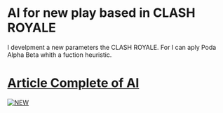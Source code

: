 # AI for new play based in CLASH ROYALE
I develpment a new parameters the CLASH ROYALE.
For I can aply Poda Alpha Beta whith a fuction heuristic.
# [Article Complete of AI](https://pruebacorreoescuelaingeduco-my.sharepoint.com/:b:/g/personal/yeferson_mesa-v_mail_escuelaing_edu_co/ERoqVZA0KJlKh2W0qvSxyqgBRe0TxRJKPRE-cNpgUHrXGw?e=uSL9LE "Article Complete of AI")

[![NEW](https://play-lh.googleusercontent.com/D_KblLmWmgxRo07tVpTVj1ysGhJuJ3n5Rv_FC6xO5h3E9Pwmv6v7x6kYWztqX9VsAklR "NEW")](https://play-lh.googleusercontent.com/D_KblLmWmgxRo07tVpTVj1ysGhJuJ3n5Rv_FC6xO5h3E9Pwmv6v7x6kYWztqX9VsAklR "NEW")
